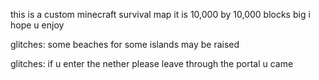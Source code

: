 
this is a custom minecraft survival map it is 10,000 by 10,000 blocks big i hope u enjoy 


glitches: some beaches for some islands may be raised 

glitches: if u enter the nether please leave through the portal u came
